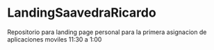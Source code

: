 # LandingSaavedraRicardo
Repositorio para landing page personal para la primera asignacion de aplicaciones moviles 11:30 a 1:00 
